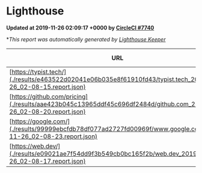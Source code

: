 
# Lighthouse

**Updated at 2019-11-26 02:09:17 +0000 by [CircleCI #7740](https://circleci.com/gh/ItinerisLtd/lighthouse-keeper-example/7740)**

**This report was automatically generated by [Lighthouse Keeper](https://github.com/itinerisltd/lighthouse-keeper)*

| URL | Performance | Accessibility | Best Practices | SEO | PWA | Updated At |
| --- | --- | --- | --- | --- | --- | --- |
| [https://typist.tech/](./results/e463522d02041e06b035e8f61910fd43/typist.tech_2019-11-26_02-08-15.report.json) |  |  |  |  |  | 2019-11-26T02:08:15.693Z |
| [https://github.com/pricing](./results/aae423b045c13965ddf45c696df2484d/github.com_2019-11-26_02-08-20.report.json) | 0.74 | 0.93 | 0.93 | 0.9 | 0.56 | 2019-11-26T02:08:20.087Z |
| [https://google.com/](./results/99999ebcfdb78df077ad2727fd00969f/www.google.com_2019-11-26_02-08-23.report.json) | 0.94 | 0.86 | 0.93 | 0.83 | 0.56 | 2019-11-26T02:08:23.979Z |
| [https://web.dev/](./results/e09021ae7f54dd9f3b549cb0bc165f2b/web.dev_2019-11-26_02-08-17.report.json) | 0.96 | 0.9 | 1 | 0.96 | 0.93 | 2019-11-26T02:08:17.505Z |
